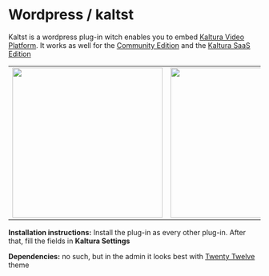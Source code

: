# Wordpress / kaltst

Kaltst is a wordpress plug-in witch enables you to embed <a href="http://corp.kaltura.com/">Kaltura Video Platform</a>.
It works as well for the <a href="http://corp.kaltura.com/Deployment-Options/Kaltura-Community-Edition">Community Edition</a> and the
<a href="http://corp.kaltura.com/Deployment-Options/Kaltura-SaaS-Edition">Kaltura SaaS Edition</a>

<table>
  <tr>
    <td><img src="https://github.com/paveltashev/kaltst/blob/master/lib/screen_shots/listings.png" width="300px"></td>
    <td><img src="https://github.com/paveltashev/kaltst/blob/master/lib/screen_shots/settings.png" width="300px"></td>
  </tr>
</table>

<b>Installation instructions:</b>
    Install the plug-in as every other plug-in. After that, fill the fields in <b>Kaltura Settings</b>


<b>Dependencies:</b>
    no such, but in the admin it looks best with <a href="https://wordpress.org/themes/twentytwelve/">Twenty Twelve</a> theme
